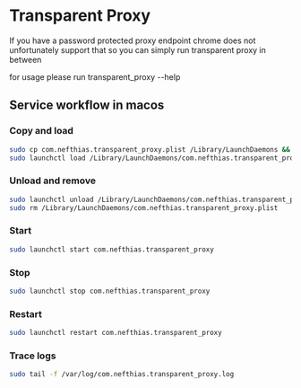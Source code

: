 # Transparent Proxy

If you have a password protected proxy endpoint chrome does not unfortunately support that so you can simply run transparent proxy in between

for usage please run transparent_proxy --help

## Service workflow in macos

### Copy and load

```sh
sudo cp com.nefthias.transparent_proxy.plist /Library/LaunchDaemons &&
sudo launchctl load /Library/LaunchDaemons/com.nefthias.transparent_proxy.plist
```

### Unload and remove

```sh
sudo launchctl unload /Library/LaunchDaemons/com.nefthias.transparent_proxy.plist &&
sudo rm /Library/LaunchDaemons/com.nefthias.transparent_proxy.plist
```

### Start

```sh
sudo launchctl start com.nefthias.transparent_proxy
```

### Stop

```sh
sudo launchctl stop com.nefthias.transparent_proxy
```

### Restart

```sh
sudo launchctl restart com.nefthias.transparent_proxy
```

### Trace logs

```sh
sudo tail -f /var/log/com.nefthias.transparent_proxy.log
```
